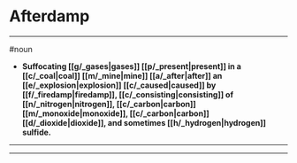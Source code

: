 # Afterdamp
---
#noun
- **Suffocating [[g/_gases|gases]] [[p/_present|present]] in a [[c/_coal|coal]] [[m/_mine|mine]] [[a/_after|after]] an [[e/_explosion|explosion]] [[c/_caused|caused]] by [[f/_firedamp|firedamp]], [[c/_consisting|consisting]] of [[n/_nitrogen|nitrogen]], [[c/_carbon|carbon]] [[m/_monoxide|monoxide]], [[c/_carbon|carbon]] [[d/_dioxide|dioxide]], and sometimes [[h/_hydrogen|hydrogen]] sulfide.**
---
---
